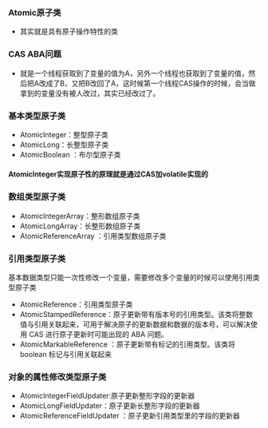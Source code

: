 ### Atomic原子类
- 其实就是具有原子操作特性的类

### CAS ABA问题
- 就是一个线程获取到了变量的值为A，另外一个线程也获取到了变量的值，然后把A改成了B，又把B改回了A，这时候第一个线程CAS操作的时候，会当做拿到的变量没有被人改过，其实已经改过了。

### 基本类型原子类
- AtomicInteger：整型原子类
- AtomicLong：长整型原子类
- AtomicBoolean ：布尔型原子类

#### AtomicInteger实现原子性的原理就是通过CAS加volatile实现的

### 数组类型原子类
- AtomicIntegerArray：整形数组原子类
- AtomicLongArray：长整形数组原子类
- AtomicReferenceArray ：引用类型数组原子类

### 引用类型原子类
基本数据类型只能一次性修改一个变量，需要修改多个变量的时候可以使用引用类型原子类
- AtomicReference：引用类型原子类
- AtomicStampedReference：原子更新带有版本号的引用类型。该类将整数值与引用关联起来，可用于解决原子的更新数据和数据的版本号，可以解决使用 CAS 进行原子更新时可能出现的 ABA 问题。
- AtomicMarkableReference ：原子更新带有标记的引用类型。该类将 boolean 标记与引用关联起来

### 对象的属性修改类型原子类
- AtomicIntegerFieldUpdater:原子更新整形字段的更新器
- AtomicLongFieldUpdater：原子更新长整形字段的更新器
- AtomicReferenceFieldUpdater ：原子更新引用类型里的字段的更新器

